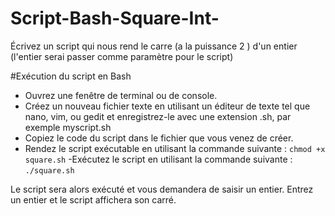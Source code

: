 # Script-Bash-Square-Int-
Écrivez un script qui nous rend le carre (a la puissance 2 ) d'un entier (l'entier serai passer comme paramètre pour le script) 

#Exécution du script en Bash

- Ouvrez une fenêtre de terminal ou de console.
- Créez un nouveau fichier texte en utilisant un éditeur de texte tel que nano, vim, ou gedit et enregistrez-le avec une extension .sh, par exemple myscript.sh
- Copiez le code du script dans le fichier que vous venez de créer.
- Rendez le script exécutable en utilisant la commande suivante :
`chmod +x square.sh`
-Exécutez le script en utilisant la commande suivante :
`./square.sh`

Le script sera alors exécuté et vous demandera de saisir un entier. Entrez un entier et le script affichera son carré.


